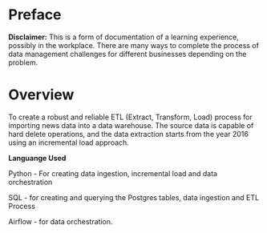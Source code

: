 # Preface
**Disclaimer:** This is a form of documentation of a learning experience, possibly in the workplace. There are many ways to complete the process of data management challenges for different businesses depending on the problem.

# Overview
To create a robust and reliable ETL (Extract, Transform, Load) process for importing news data into a data warehouse. The source data is capable of hard delete operations, and the data extraction starts from the year 2016 using an incremental load approach.

**Languange Used**

Python - For creating data ingestion, incremental load and data orchestration 

SQL - for creating and querying the Postgres tables, data ingestion and ETL Process

Airflow - for data orchestration.
